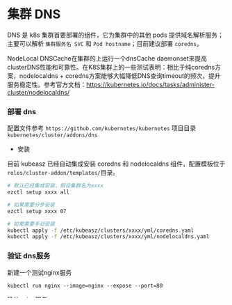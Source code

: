 # 集群 DNS

DNS 是 k8s 集群首要部署的组件，它为集群中的其他 pods 提供域名解析服务；主要可以解析 `集群服务名 SVC` 和 `Pod hostname`；目前建议部署 `coredns`。

NodeLocal DNSCache在集群的上运行一个dnsCache daemonset来提高clusterDNS性能和可靠性。在K8S集群上的一些测试表明：相比于纯coredns方案，nodelocaldns + coredns方案能够大幅降低DNS查询timeout的频次，提升服务稳定性。参考官方文档：https://kubernetes.io/docs/tasks/administer-cluster/nodelocaldns/

### 部署 dns

配置文件参考 `https://github.com/kubernetes/kubernetes` 项目目录 `kubernetes/cluster/addons/dns`

+ 安装

目前 kubeasz 已经自动集成安装 coredns 和 nodelocaldns 组件，配置模板位于`roles/cluster-addon/templates/`目录。

``` bash
# 默认已经集成安装，假设集群名为xxxx
ezctl setup xxxx all

# 如果需要分步安装
ezctl setup xxxx 07

# 如果需要手动安装
kubectl apply -f /etc/kubeasz/clusters/xxxx/yml/coredns.yaml
kubectl apply -f /etc/kubeasz/clusters/xxxx/yml/nodelocaldns.yaml
```

### 验证 dns服务

新建一个测试nginx服务

`kubectl run nginx --image=nginx --expose --port=80`

确认nginx服务

``` bash
kubectl get pod|grep nginx
nginx-7cbc4b4d9c-fl46v   1/1       Running   0          1m
kubectl get svc|grep nginx
nginx        ClusterIP   10.68.33.167   <none>        80/TCP    1m
```

测试pod alpine

``` bash
kubectl run test --rm -it --image=alpine /bin/sh
If you don't see a command prompt, try pressing enter.

/ # cat /etc/resolv.conf
nameserver 10.68.0.2
search default.svc.cluster.local. svc.cluster.local. cluster.local.
options ndots:5

# 测试集群内部服务解析
/ # nslookup nginx.default.svc.cluster.local
Server:    10.68.0.2
Address 1: 10.68.0.2 kube-dns.kube-system.svc.cluster.local

Name:      nginx
Address 1: 10.68.33.167 nginx.default.svc.cluster.local

/ # nslookup kubernetes.default.svc.cluster.local
Server:    10.68.0.2
Address 1: 10.68.0.2 kube-dns.kube-system.svc.cluster.local

Name:      kubernetes
Address 1: 10.68.0.1 kubernetes.default.svc.cluster.local

# 测试外部域名的解析，默认集成node的dns解析
/ # nslookup www.baidu.com
Server:    10.68.0.2
Address 1: 10.68.0.2 kube-dns.kube-system.svc.cluster.local

Name:      www.baidu.com
Address 1: 180.97.33.108
Address 2: 180.97.33.107
/ #
```

- Note1: 如果你使用`calico`网络组件，安装完集群后，直接安装dns组件，可能会出现如下BUG，分析是因为calico分配pod地址时候会从网段的第一个地址（网络地址）开始，详见提交的 [ISSUE #1710](https://github.com/projectcalico/calico/issues/1710)，临时解决办法为手动删除POD，重新创建后获取后面的IP地址

```
# BUG出现现象
$ kubectl get pod --all-namespaces -o wide
NAMESPACE     NAME                                       READY     STATUS             RESTARTS   AGE       IP              NODE
default       busy-5cc98488d4-s894w                      1/1       Running            0          28m       172.20.24.193   192.168.97.24
kube-system   calico-kube-controllers-6597d9c664-nq9hn   1/1       Running            0          1h        192.168.97.24   192.168.97.24
kube-system   calico-node-f8gnf                          2/2       Running            0          1h        192.168.97.24   192.168.97.24
kube-system   kube-dns-69bf9d5cc9-c68mw                  0/3       CrashLoopBackOff   27         31m       172.20.24.192   192.168.97.24

# 解决办法，删除pod，自动重建
$ kubectl delete pod -n kube-system kube-dns-69bf9d5cc9-c68mw
```

- Note2: 使用``` kubectl run test -it --rm --image=busybox /bin/sh``` 进行解析测试可能会失败, busybox内的nslookup程序有bug, 详见 https://github.com/kubernetes/dns/issues/109
